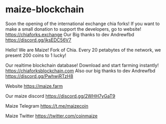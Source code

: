 # maize-blockchain

Soon the opening of the international exchange chia forks!
If you want to make a small donation to support the developers, go to website! https://chiaforks.exchange
Our Big thanks to dev Andrewfbd https://discord.gg/jksEDC56V7

Hello! We are Maize! Fork of Chia.
Every 20 petabytes of the network, we present 200 coins to 1 lucky!

Our realtime blockchain database! Download and start farming instantly! https://chiaforksblockchain.com
Also our big thanks to dev Andrewfbd https://discord.gg/PwhwjRTzH8

Website https://maize.farm

Our maize discord https://discord.gg/2WHH7yGaT9

Maize Telegram https://t.me/maizecoin

Maize Twitter https://twitter.com/coinmaize
